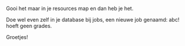 Gooi het maar in je resources map en dan heb je het.

Doe wel even zelf in je database bij jobs, een nieuwe job genaamd: abc!
hoeft geen grades.

Groetjes!
